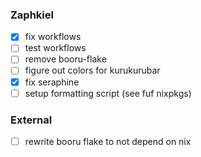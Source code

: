 ### Zaphkiel
- [x] fix workflows
- [ ] test workflows
- [ ] remove booru-flake
- [ ] figure out colors for kurukurubar
- [x] fix seraphine
- [ ] setup formatting script (see fuf nixpkgs)

### External
- [ ] rewrite booru flake to not depend on nix
